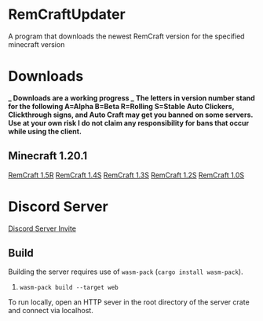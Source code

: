 ﻿# RemCraftUpdater

A program that downloads the newest RemCraft version for the specified minecraft version
# Downloads
**_ Downloads are a working progress _**
**The letters in version number stand for the following A=Alpha B=Beta R=Rolling S=Stable**
**Auto Clickers, Clickthrough signs, and Auto Craft may get you banned on some servers. Use at your own risk I do not claim any responsibility for bans that occur while using the client.**
## Minecraft 1.20.1
[RemCraft 1.5R](gnu.org)
[RemCraft 1.4S](gnu.org)
[RemCraft 1.3S](gnu.org)
[RemCraft 1.2S](gnu.org)
[RemCraft 1.0S](gnu.org)
# Discord Server
[Discord Server Invite](https://discord.gg/9DhC4WxtVR)

## Build
Building the server requires use of `wasm-pack` (`cargo install wasm-pack`).
1. `wasm-pack build --target web`

To run locally, open an HTTP sever in the root directory of the server crate and connect via localhost.
#
